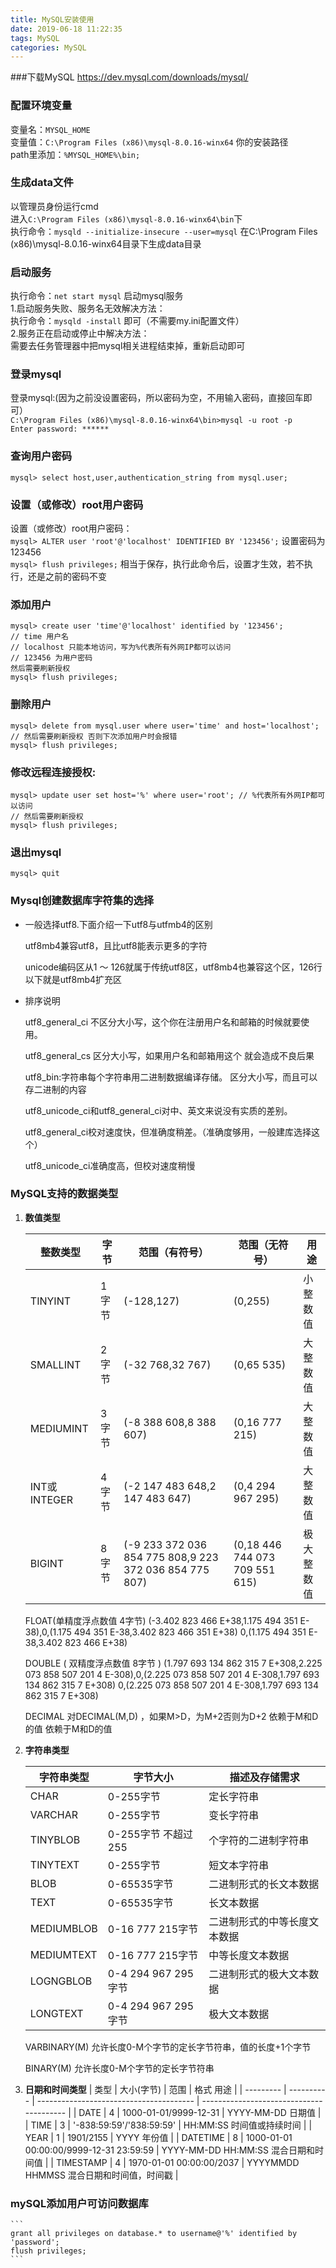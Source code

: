 ```yaml
---
title: MySQL安装使用
date: 2019-06-18 11:22:35
tags: MySQL
categories: MySQL
---
```

###下载MySQL
<https://dev.mysql.com/downloads/mysql/>

### 配置环境变量
变量名：`MYSQL_HOME`  
变量值：`C:\Program Files (x86)\mysql-8.0.16-winx64` 你的安装路径  
path里添加：`%MYSQL_HOME%\bin;`
<!-- more -->
### 生成data文件
以管理员身份运行cmd  
进入`C:\Program Files (x86)\mysql-8.0.16-winx64\bin`下  
执行命令：`mysqld --initialize-insecure --user=mysql`  在C:\Program Files (x86)\mysql-8.0.16-winx64目录下生成data目录  

### 启动服务
执行命令：`net start mysql`  启动mysql服务  
1.启动服务失败、服务名无效解决方法：  
执行命令：`mysqld -install`  即可（不需要my.ini配置文件）  
2.服务正在启动或停止中解决方法：  
需要去任务管理器中把mysql相关进程结束掉，重新启动即可  

### 登录mysql
登录mysql:(因为之前没设置密码，所以密码为空，不用输入密码，直接回车即可）  
`C:\Program Files (x86)\mysql-8.0.16-winx64\bin>mysql -u root -p`  
`Enter password: ******`  

### 查询用户密码
`mysql> select host,user,authentication_string from mysql.user;`

### 设置（或修改）root用户密码
设置（或修改）root用户密码：  
`mysql> ALTER user 'root'@'localhost' IDENTIFIED BY '123456';` 设置密码为123456  
`mysql> flush privileges;` 相当于保存，执行此命令后，设置才生效，若不执行，还是之前的密码不变  

### 添加用户
```
mysql> create user 'time'@'localhost' identified by '123456';
// time 用户名
// localhost 只能本地访问，写为%代表所有外网IP都可以访问
// 123456 为用户密码
然后需要刷新授权
mysql> flush privileges;
```
### 删除用户
```
mysql> delete from mysql.user where user='time' and host='localhost';
// 然后需要刷新授权 否则下次添加用户时会报错
mysql> flush privileges;
```
### 修改远程连接授权:
```
mysql> update user set host='%' where user='root'; // %代表所有外网IP都可以访问
// 然后需要刷新授权 
mysql> flush privileges;
```

### 退出mysql
`mysql> quit`  

### Mysql创建数据库字符集的选择

- 一般选择utf8.下面介绍一下utf8与utfmb4的区别

  utf8mb4兼容utf8，且比utf8能表示更多的字符

  unicode编码区从1 ～ 126就属于传统utf8区，utf8mb4也兼容这个区，126行以下就是utf8mb4扩充区

- 排序说明

  utf8_general_ci 不区分大小写，这个你在注册用户名和邮箱的时候就要使用。

  utf8_general_cs 区分大小写，如果用户名和邮箱用这个 就会造成不良后果

  utf8_bin:字符串每个字符串用二进制数据编译存储。 区分大小写，而且可以存二进制的内容

  utf8_unicode_ci和utf8_general_ci对中、英文来说没有实质的差别。

  utf8_general_ci校对速度快，但准确度稍差。（准确度够用，一般建库选择这个）

  utf8_unicode_ci准确度高，但校对速度稍慢

### MySQL支持的数据类型

1. **数值类型**

   | 整数类型     | 字节  | 范围（有符号）                                         | 范围（无符号）                 | 用途       |
   | ------------ | ----- | ------------------------------------------------------ | ------------------------------ | ---------- |
   | TINYINT      | 1字节 | (-128,127)                                             | (0,255)                        | 小整数值   |
   | SMALLINT     | 2字节 | (-32 768,32 767)                                       | (0,65 535)                     | 大整数值   |
   | MEDIUMINT    | 3字节 | (-8 388 608,8 388 607)                                 | (0,16 777 215)                 | 大整数值   |
   | INT或INTEGER | 4字节 | (-2 147 483 648,2 147 483 647)                         | (0,4 294 967 295)              | 大整数值   |
   | BIGINT       | 8字节 | (-9 233 372 036 854 775 808,9 223 372 036 854 775 807) | (0,18 446 744 073 709 551 615) | 极大整数值 |
   
   FLOAT(单精度浮点数值 4字节) (-3.402 823 466 E+38,1.175 494 351 E-38),0,(1.175 494 351 E-38,3.402 823 466 351 E+38) 0,(1.175 494 351 E-38,3.402 823 466 E+38)  
   
   DOUBLE ( 双精度浮点数值 8字节 )  (1.797 693 134 862 315 7 E+308,2.225 073 858 507 201 4 E-308),0,(2.225 073 858 507 201 4 E-308,1.797 693 134 862 315 7 E+308) 0,(2.225 073 858 507 201 4 E-308,1.797 693 134 862 315 7 E+308) 
   
   DECIMAL 对DECIMAL(M,D) ，如果M>D，为M+2否则为D+2 依赖于M和D的值 依赖于M和D的值
   
2. **字符串类型**
   
    | 字符串类型 | 字节大小                    | 描述及存储需求               |
    | ---------- | --------------------------- | ---------------------------- |
    | CHAR       | 0-255字节                   | 定长字符串                   |
    | VARCHAR    | 0-255字节                   | 变长字符串                   |
    | TINYBLOB   | 0-255字节        不超过 255 | 个字符的二进制字符串         |
    | TINYTEXT   | 0-255字节                   | 短文本字符串                 |
    | BLOB       | 0-65535字节                 | 二进制形式的长文本数据       |
    | TEXT       | 0-65535字节                 | 长文本数据                   |
    | MEDIUMBLOB | 0-16 777 215字节            | 二进制形式的中等长度文本数据 |
    | MEDIUMTEXT | 0-16 777 215字节            | 中等长度文本数据             |
    | LOGNGBLOB  | 0-4 294 967 295字节         | 二进制形式的极大文本数据     |
    | LONGTEXT   | 0-4 294 967 295字节         | 极大文本数据                 |
    
    VARBINARY(M) 允许长度0-M个字节的定长字节符串，值的长度+1个字节
    
    BINARY(M) 允许长度0-M个字节的定长字节符串
    
3. **日期和时间类型**
    | 类型      | 大小(字节) | 范围                                    | 格式          用途                       |
    | --------- | ---------- | --------------------------------------- | ---------------------------------------- |
    | DATE      | 4          | 1000-01-01/9999-12-31                   | YYYY-MM-DD    日期值                     |
    | TIME      | 3          | '-838:59:59'/'838:59:59'                | HH:MM:SS    时间值或持续时间             |
    | YEAR      | 1          | 1901/2155                               | YYYY       年份值                        |
    | DATETIME  | 8          | 1000-01-01 00:00:00/9999-12-31 23:59:59 | YYYY-MM-DD HH:MM:SS 混合日期和时间值     |
    | TIMESTAMP | 4          | 1970-01-01 00:00:00/2037                | YYYYMMDD HHMMSS 混合日期和时间值，时间戳 |
    

### mySQL添加用户可访问数据库
    ```
    grant all privileges on database.* to username@'%' identified by 'password';
    flush privileges;
    ```